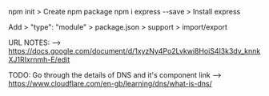 npm init > Create npm package
npm i express --save > Install express

Add > "type": "module" > package.json > support > import/export

URL NOTES: --> https://docs.google.com/document/d/1xyzNy4Po2Lvkwi8HoiS4l3k3dv_knnkXJ1RIxrnmh-E/edit

TODO: Go through the details of DNS and it's component
link --> https://www.cloudflare.com/en-gb/learning/dns/what-is-dns/
